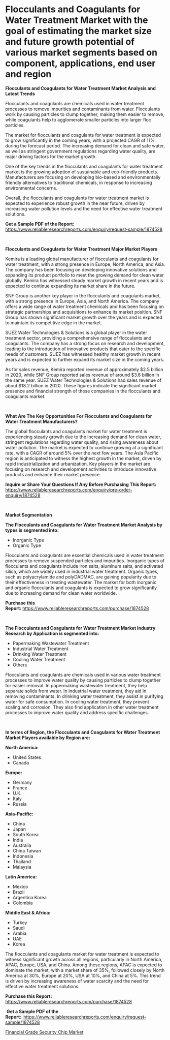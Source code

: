 <p><h1>Flocculants and Coagulants for Water Treatment Market with the goal of estimating the market size and future growth potential of various market segments based on component, applications, end user and region</h1></p><p><strong>Flocculants and Coagulants for Water Treatment Market Analysis and Latest Trends</strong></p>
<p><p>Flocculants and coagulants are chemicals used in water treatment processes to remove impurities and contaminants from water. Flocculants work by causing particles to clump together, making them easier to remove, while coagulants help to agglomerate smaller particles into larger floc particles.</p><p>The market for flocculants and coagulants for water treatment is expected to grow significantly in the coming years, with a projected CAGR of 11% during the forecast period. The increasing demand for clean and safe water, as well as stringent government regulations regarding water quality, are major driving factors for the market growth.</p><p>One of the key trends in the flocculants and coagulants for water treatment market is the growing adoption of sustainable and eco-friendly products. Manufacturers are focusing on developing bio-based and environmentally friendly alternatives to traditional chemicals, in response to increasing environmental concerns.</p><p>Overall, the flocculants and coagulants for water treatment market is expected to experience robust growth in the near future, driven by increasing water pollution levels and the need for effective water treatment solutions.</p></p>
<p><strong>Get a Sample PDF of the Report:&nbsp;</strong> <a href="https://www.reliableresearchreports.com/enquiry/request-sample/1874528">https://www.reliableresearchreports.com/enquiry/request-sample/1874528</a></p>
<p>&nbsp;</p>
<p><strong>Flocculants and Coagulants for Water Treatment Major Market Players</strong></p>
<p><p>Kemira is a leading global manufacturer of flocculants and coagulants for water treatment, with a strong presence in Europe, North America, and Asia. The company has been focusing on developing innovative solutions and expanding its product portfolio to meet the growing demand for clean water globally. Kemira has witnessed steady market growth in recent years and is expected to continue expanding its market share in the future.</p><p>SNF Group is another key player in the flocculants and coagulants market, with a strong presence in Europe, Asia, and North America. The company offers a wide range of water treatment chemicals and has been focusing on strategic partnerships and acquisitions to enhance its market position. SNF Group has shown significant market growth over the years and is expected to maintain its competitive edge in the market.</p><p>SUEZ Water Technologies & Solutions is a global player in the water treatment sector, providing a comprehensive range of flocculants and coagulants. The company has a strong focus on research and development, leading to the introduction of innovative products that cater to the specific needs of customers. SUEZ has witnessed healthy market growth in recent years and is expected to further expand its market size in the coming years.</p><p>As for sales revenue, Kemira reported revenue of approximately $2.5 billion in 2020, while SNF Group reported sales revenue of around $3.6 billion in the same year. SUEZ Water Technologies & Solutions had sales revenue of about $18.2 billion in 2020. These figures indicate the significant market presence and financial strength of these companies in the flocculants and coagulants market.</p></p>
<p>&nbsp;</p>
<p><strong>What Are The Key Opportunities For Flocculants and Coagulants for Water Treatment Manufacturers?</strong></p>
<p><p>The global flocculants and coagulants market for water treatment is experiencing steady growth due to the increasing demand for clean water, stringent regulations regarding water quality, and rising awareness about water pollution. The market is expected to continue growing at a significant rate, with a CAGR of around 5% over the next few years. The Asia Pacific region is anticipated to witness the highest growth in the market, driven by rapid industrialization and urbanization. Key players in the market are focusing on research and development activities to introduce innovative products and enhance their market presence.</p></p>
<p><strong>Inquire or Share Your Questions If Any Before Purchasing This Report:</strong> <a href="https://www.reliableresearchreports.com/enquiry/pre-order-enquiry/1874528">https://www.reliableresearchreports.com/enquiry/pre-order-enquiry/1874528</a></p>
<p>&nbsp;</p>
<p><strong>Market Segmentation</strong></p>
<p><strong>The Flocculants and Coagulants for Water Treatment Market Analysis by types is segmented into:</strong></p>
<p><ul><li>Inorganic Type</li><li>Organic Type</li></ul></p>
<p><p>Flocculants and coagulants are essential chemicals used in water treatment processes to remove suspended particles and impurities. Inorganic types of flocculants and coagulants include iron salts, aluminum salts, and activated silica, which are widely used in industrial water treatment. Organic types, such as polyacrylamide and polyDADMAC, are gaining popularity due to their effectiveness in treating wastewater. The market for both inorganic and organic flocculants and coagulants is expected to grow significantly due to increasing demand for clean water worldwide.</p></p>
<p><strong>Purchase this Report:&nbsp;</strong><a href="https://www.reliableresearchreports.com/purchase/1874528">https://www.reliableresearchreports.com/purchase/1874528</a></p>
<p>&nbsp;</p>
<p><strong>The Flocculants and Coagulants for Water Treatment Market Industry Research by Application is segmented into:</strong></p>
<p><ul><li>Papermaking Wastewater Treatment</li><li>Industrial Water Treatment</li><li>Drinking Water Treatment</li><li>Cooling Water Treatment</li><li>Others</li></ul></p>
<p><p>Flocculants and coagulants are chemicals used in various water treatment processes to improve water quality by causing particles to clump together for easier removal. In papermaking wastewater treatment, they help separate solids from water. In industrial water treatment, they aid in removing contaminants. In drinking water treatment, they assist in purifying water for safe consumption. In cooling water treatment, they prevent scaling and corrosion. They also find application in other water treatment processes to improve water quality and address specific challenges.</p></p>
<p>&nbsp;</p>
<p><strong>In terms of Region, the Flocculants and Coagulants for Water Treatment Market Players available by Region are:</strong></p>
<p>
    <p> <strong> North America: </strong>
        <ul>
            <li>United States</li>
            <li>Canada</li>
        </ul>
        </p> 
    <p> <strong> Europe: </strong>
        <ul>
            <li>Germany</li>
            <li>France</li>
            <li>U.K.</li>
            <li>Italy</li>
            <li>Russia</li>
        </ul>
        </p> 
    <p> <strong> Asia-Pacific: </strong>
        <ul>
            <li>China</li>
            <li>Japan</li>
            <li>South Korea</li>
            <li>India</li>
            <li>Australia</li>
            <li>China Taiwan</li>
            <li>Indonesia</li>
            <li>Thailand</li>
            <li>Malaysia</li>
        </ul>
        </p> 
    <p> <strong> Latin America: </strong>
        <ul>
            <li>Mexico</li>
            <li>Brazil</li>
            <li>Argentina Korea</li>
            <li>Colombia</li>
        </ul>
        </p> 
    <p> <strong> Middle East & Africa: </strong>
        <ul>
            <li>Turkey</li>
            <li>Saudi</li>
            <li>Arabia</li>
            <li>UAE</li>
            <li>Korea</li>
        </ul>
    </p>
    </p>
<p><p>The flocculants and coagulants market for water treatment is expected to witness significant growth across all regions, particularly in North America, APAC, Europe, USA, and China. Among these regions, APAC is expected to dominate the market, with a market share of 35%, followed closely by North America at 30%, Europe at 20%, USA at 10%, and China at 5%. This trend is driven by increasing awareness of water scarcity and the need for effective water treatment solutions.</p></p>
<p><strong>Purchase this Report: </strong><a href="https://www.reliableresearchreports.com/purchase/1874528">https://www.reliableresearchreports.com/purchase/1874528</a></p>
<p>&nbsp;<strong>Get a Sample PDF of the Report:&nbsp;&nbsp;</strong><a href="https://www.reliableresearchreports.com/enquiry/request-sample/1874528">https://www.reliableresearchreports.com/enquiry/request-sample/1874528</a></p>
<p><strong></strong></p>
<p><p><a href="https://fearless-okapi-6c8.notion.site/Financial-Grade-Security-Chip-Market-Research-Report-Provides-thorough-Industry-Overview-which-offe-225d98a7409c4a9080862a4fd30af162">Financial Grade Security Chip Market</a></p></p>